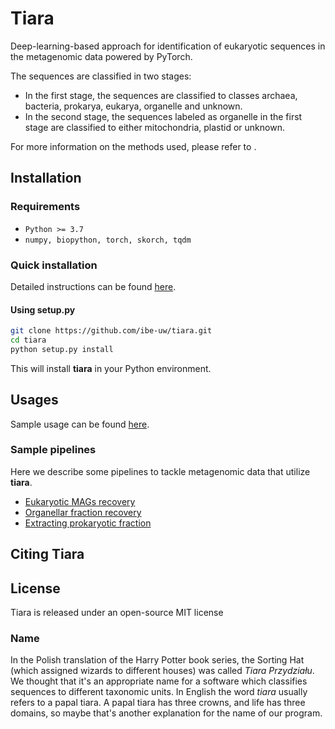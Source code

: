 # Tiara

Deep-learning-based approach for identification of eukaryotic sequences in the metagenomic data powered by PyTorch.  

The sequences are classified in two stages:

- In the first stage, the sequences are classified to classes 
      archaea, bacteria, prokarya, eukarya, organelle and unknown.
- In the second stage, the sequences labeled as organelle in the first stage 
      are classified to either mitochondria, plastid or unknown.

For more information on the methods used, please refer to <here link to the paper> .

## Installation

### Requirements

- `Python >= 3.7`
- `numpy, biopython, torch, skorch, tqdm`

### Quick installation

Detailed instructions can be found [here](docs/detailed-installation.md).

#### Using setup.py

```bash
git clone https://github.com/ibe-uw/tiara.git
cd tiara
python setup.py install
```

This will install **tiara** in your Python environment.

## Usages

Sample usage can be found [here](docs/usage.md).

### Sample pipelines

Here we describe some pipelines to tackle metagenomic data that utilize **tiara**. 
- [Eukaryotic MAGs recovery](eukaryotic_pipeline.md)
- [Organellar fraction recovery](organellar_pipeline.md)
- [Extracting prokaryotic fraction](prokaryotic_pipeline.md)

## Citing Tiara



## License

Tiara is released under an open-source MIT license 

### Name

In the Polish translation of the Harry Potter book series, the Sorting Hat
(which assigned wizards to different houses) was called *Tiara Przydziału*.
We thought that it's an appropriate name for a software which classifies 
sequences to different taxonomic units. In English the word *tiara* usually 
refers to a papal tiara. A papal tiara has three crowns, and life has three domains,
so maybe that's another explanation for the name of our program.


